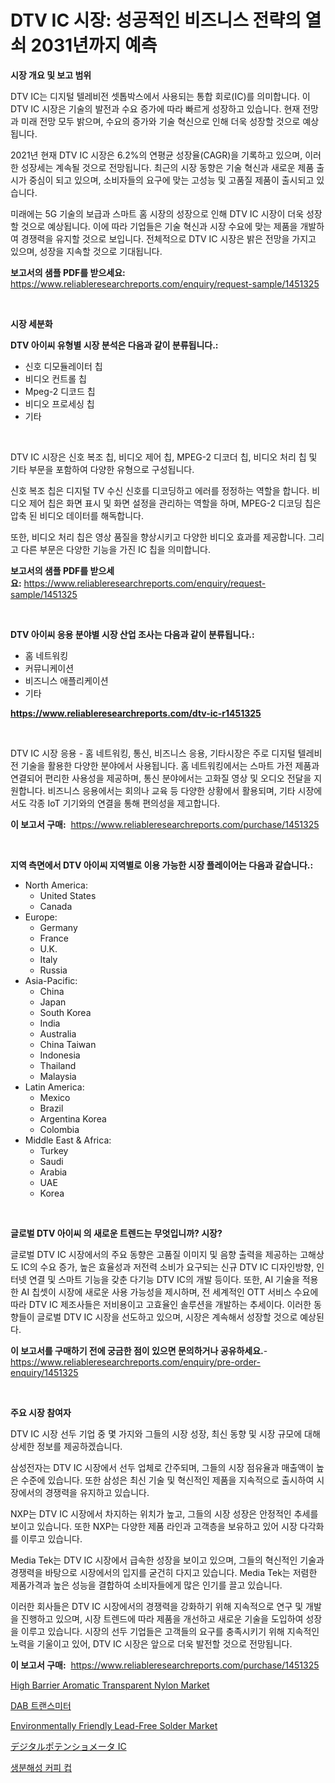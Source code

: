 <p><h1>DTV IC 시장: 성공적인 비즈니스 전략의 열쇠 2031년까지 예측</h1></p><p><strong>시장 개요 및 보고 범위</strong></p>
<p><p>DTV IC는 디지털 텔레비전 셋톱박스에서 사용되는 통합 회로(IC)를 의미합니다. 이 DTV IC 시장은 기술의 발전과 수요 증가에 따라 빠르게 성장하고 있습니다. 현재 전망과 미래 전망 모두 밝으며, 수요의 증가와 기술 혁신으로 인해 더욱 성장할 것으로 예상됩니다.</p><p>2021년 현재 DTV IC 시장은 6.2%의 연평균 성장율(CAGR)을 기록하고 있으며, 이러한 성장세는 계속될 것으로 전망됩니다. 최근의 시장 동향은 기술 혁신과 새로운 제품 출시가 중심이 되고 있으며, 소비자들의 요구에 맞는 고성능 및 고품질 제품이 출시되고 있습니다.</p><p>미래에는 5G 기술의 보급과 스마트 홈 시장의 성장으로 인해 DTV IC 시장이 더욱 성장할 것으로 예상됩니다. 이에 따라 기업들은 기술 혁신과 시장 수요에 맞는 제품을 개발하여 경쟁력을 유지할 것으로 보입니다. 전체적으로 DTV IC 시장은 밝은 전망을 가지고 있으며, 성장을 지속할 것으로 기대됩니다.</p></p>
<p><strong>보고서의 샘플 PDF를 받으세요:</strong> <a href="https://www.reliableresearchreports.com/enquiry/request-sample/1451325">https://www.reliableresearchreports.com/enquiry/request-sample/1451325</a></p>
<p>&nbsp;</p>
<p><strong>시장 세분화</strong></p>
<p><strong>DTV 아이씨 유형별 시장 분석은 다음과 같이 분류됩니다.:</strong></p>
<p><ul><li>신호 디모듈레이터 칩</li><li>비디오 컨트롤 칩</li><li>Mpeg-2 디코드 칩</li><li>비디오 프로세싱 칩</li><li>기타</li></ul></p>
<p>&nbsp;</p>
<p><p>DTV IC 시장은 신호 복조 칩, 비디오 제어 칩, MPEG-2 디코더 칩, 비디오 처리 칩 및 기타 부문을 포함하여 다양한 유형으로 구성됩니다. </p><p>신호 복조 칩은 디지털 TV 수신 신호를 디코딩하고 에러를 정정하는 역할을 합니다. 비디오 제어 칩은 화면 표시 및 화면 설정을 관리하는 역할을 하며, MPEG-2 디코딩 칩은 압축 된 비디오 데이터를 해독합니다. </p><p>또한, 비디오 처리 칩은 영상 품질을 향상시키고 다양한 비디오 효과를 제공합니다. 그리고 다른 부문은 다양한 기능을 가진 IC 칩을 의미합니다.</p></p>
<p><strong>보고서의 샘플 PDF를 받으세요:</strong>&nbsp;<a href="https://www.reliableresearchreports.com/enquiry/request-sample/1451325">https://www.reliableresearchreports.com/enquiry/request-sample/1451325</a></p>
<p>&nbsp;</p>
<p><strong> DTV 아이씨 응용 분야별 시장 산업 조사는 다음과 같이 분류됩니다.:</strong></p>
<p><ul><li>홈 네트워킹</li><li>커뮤니케이션</li><li>비즈니스 애플리케이션</li><li>기타</li></ul></p>
<p><strong><a href="https://www.reliableresearchreports.com/dtv-ic-r1451325">https://www.reliableresearchreports.com/dtv-ic-r1451325</a></strong></p>
<p>&nbsp;</p>
<p><p>DTV IC 시장 응용 - 홈 네트워킹, 통신, 비즈니스 응용, 기타시장은 주로 디지털 텔레비전 기술을 활용한 다양한 분야에서 사용됩니다. 홈 네트워킹에서는 스마트 가전 제품과 연결되어 편리한 사용성을 제공하며, 통신 분야에서는 고화질 영상 및 오디오 전달을 지원합니다. 비즈니스 응용에서는 회의나 교육 등 다양한 상황에서 활용되며, 기타 시장에서도 각종 IoT 기기와의 연결을 통해 편의성을 제고합니다.</p></p>
<p><strong>이 보고서 구매:</strong>&nbsp; <a href="https://www.reliableresearchreports.com/purchase/1451325">https://www.reliableresearchreports.com/purchase/1451325</a></p>
<p>&nbsp;</p>
<p><strong>지역 측면에서 DTV 아이씨 지역별로 이용 가능한 시장 플레이어는 다음과 같습니다.:</strong></p>
<p><ul>
    <li>
        North America:
        <ul>
            <li>United States</li>
            <li>Canada</li>
        </ul>
    </li>
    <li>
        Europe:
        <ul>
            <li>Germany</li>
            <li>France</li>
            <li>U.K.</li>
            <li>Italy</li>
            <li>Russia</li>
        </ul>
    </li>
    <li>
        Asia-Pacific:
        <ul>
            <li>China</li>
            <li>Japan</li>
            <li>South Korea</li>
            <li>India</li>
            <li>Australia</li>
            <li>China Taiwan</li>
            <li>Indonesia</li>
            <li>Thailand</li>
            <li>Malaysia</li>
        </ul>
    </li>
    <li>
        Latin America:
        <ul>
            <li>Mexico</li>
            <li>Brazil</li>
            <li>Argentina Korea</li>
            <li>Colombia</li>
        </ul>
    </li>
    <li>
        Middle East & Africa:
        <ul>
            <li>Turkey</li>
            <li>Saudi</li>
            <li>Arabia</li>
            <li>UAE</li>
            <li>Korea</li>
        </ul>
    </li>
    </ul></p>
<p>&nbsp;</p>
<p><strong>글로벌 DTV 아이씨 의 새로운 트렌드는 무엇입니까? 시장?</strong></p>
<p><p>글로벌 DTV IC 시장에서의 주요 동향은 고품질 이미지 및 음향 출력을 제공하는 고해상도 IC의 수요 증가, 높은 효율성과 저전력 소비가 요구되는 신규 DTV IC 디자인방향, 인터넷 연결 및 스마트 기능을 갖춘 다기능 DTV IC의 개발 등이다. 또한, AI 기술을 적용한 AI 칩셋이 시장에 새로운 사용 가능성을 제시하며, 전 세계적인 OTT 서비스 수요에 따라 DTV IC 제조사들은 저비용이고 고효율인 솔루션을 개발하는 추세이다. 이러한 동향들이 글로벌 DTV IC 시장을 선도하고 있으며, 시장은 계속해서 성장할 것으로 예상된다.</p></p>
<p><strong>이 보고서를 구매하기 전에 궁금한 점이 있으면 문의하거나 공유하세요.</strong>- <a href="https://www.reliableresearchreports.com/enquiry/pre-order-enquiry/1451325">https://www.reliableresearchreports.com/enquiry/pre-order-enquiry/1451325</a></p>
<p>&nbsp;</p>
<p><strong>주요 시장 참여자</strong></p>
<p><p>DTV IC 시장 선두 기업 중 몇 가지와 그들의 시장 성장, 최신 동향 및 시장 규모에 대해 상세한 정보를 제공하겠습니다.</p><p>삼성전자는 DTV IC 시장에서 선두 업체로 간주되며, 그들의 시장 점유율과 매출액이 높은 수준에 있습니다. 또한 삼성은 최신 기술 및 혁신적인 제품을 지속적으로 출시하여 시장에서의 경쟁력을 유지하고 있습니다.</p><p>NXP는 DTV IC 시장에서 차지하는 위치가 높고, 그들의 시장 성장은 안정적인 추세를 보이고 있습니다. 또한 NXP는 다양한 제품 라인과 고객층을 보유하고 있어 시장 다각화를 이루고 있습니다.</p><p>Media Tek는 DTV IC 시장에서 급속한 성장을 보이고 있으며, 그들의 혁신적인 기술과 경쟁력을 바탕으로 시장에서의 입지를 굳건히 다지고 있습니다. Media Tek는 저렴한 제품가격과 높은 성능을 결합하여 소비자들에게 많은 인기를 끌고 있습니다.</p><p>이러한 회사들은 DTV IC 시장에서의 경쟁력을 강화하기 위해 지속적으로 연구 및 개발을 진행하고 있으며, 시장 트렌드에 따라 제품을 개선하고 새로운 기술을 도입하여 성장을 이루고 있습니다. 시장의 선두 기업들은 고객들의 요구를 충족시키기 위해 지속적인 노력을 기울이고 있어, DTV IC 시장은 앞으로 더욱 발전할 것으로 전망됩니다.</p></p>
<p><strong>이 보고서 구매:</strong>&nbsp;&nbsp;<a href="https://www.reliableresearchreports.com/purchase/1451325">https://www.reliableresearchreports.com/purchase/1451325</a></p>
<p><p><a href="https://www.linkedin.com/pulse/high-barrier-aromatic-transparent-nylon-market-size-share-amp-rhsdf?trackingId=wKzjwhHJFA1HrcNPmO1GMA%3D%3D">High Barrier Aromatic Transparent Nylon Market</a></p><p><a href="https://medium.com/@marchall15/dab-%EC%86%A1%EC%8B%A0%EA%B8%B0-%EC%8B%9C%EC%9E%A5-%EC%8B%9C%EC%9E%A5-%EC%A0%90%EC%9C%A0%EC%9C%A8-%EC%8B%9C%EC%9E%A5-%EB%8F%99%ED%96%A5-%EB%B0%8F-%EB%AF%B8%EB%9E%98-%EC%84%B1%EC%9E%A5-%ED%83%90%EC%83%89-2490efa4bec2">DAB 트랜스미터</a></p><p><a href="https://www.linkedin.com/pulse/environmentally-friendly-lead-free-solder-market-offer-valuable-6g5hf?trackingId=x0oAgv%2FNuRBPIXUPYnfurA%3D%3D">Environmentally Friendly Lead-Free Solder Market</a></p><p><a href="https://medium.com/@stevenhuson95/%E3%83%87%E3%82%B8%E3%82%BF%E3%83%AB%E3%83%9D%E3%83%86%E3%83%B3%E3%82%B7%E3%83%A7%E3%83%A1%E3%83%BC%E3%82%BF%E3%83%BCic%E5%B8%82%E5%A0%B4%E8%A6%8F%E6%A8%A1%E3%81%AF-%E3%82%B0%E3%83%AD%E3%83%BC%E3%83%90%E3%83%AB%E7%94%A3%E6%A5%AD%E3%81%AB%E3%81%8A%E3%81%91%E3%82%8B%E6%9C%80%E8%89%AF%E3%81%AE%E3%83%9E%E3%83%BC%E3%82%B1%E3%83%86%E3%82%A3%E3%83%B3%E3%82%B0%E3%83%81%E3%83%A3%E3%83%8D%E3%83%AB%E3%82%92%E6%98%8E%E3%82%89%E3%81%8B%E3%81%AB%E3%81%97%E3%81%BE%E3%81%99-a1484582d755">デジタルポテンショメータ IC</a></p><p><a href="https://medium.com/@dinty11332244/%EC%B9%9C%ED%99%98%EA%B2%BD-%EC%83%9D%EB%B6%84%ED%95%B4-%EC%BB%A4%ED%94%BC%EC%BB%B5-%EC%8B%9C%EC%9E%A5-%EB%B6%84%EC%84%9D-%EA%B8%80%EB%A1%9C%EB%B2%8C-%EC%82%B0%EC%97%85-%EC%A0%84%EB%A7%9D%EA%B3%BC-%EC%98%88%EC%B8%A1-2024%EB%85%84%EB%B6%80%ED%84%B0-2031%EB%85%84%EA%B9%8C%EC%A7%80-ad9f5c416c6b">생분해성 커피 컵</a></p></p>